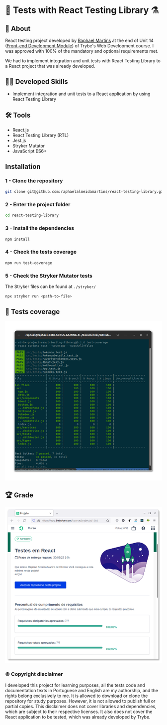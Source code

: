# :test_tube: Tests with React Testing Library  :alembic:

## :page_with_curl: About

React testing project developed by [Raphael Martins](https://www.linkedin.com/in/raphaelameidamartins/) at the end of Unit 14 ([Front-end Development Module](https://github.com/raphaelalmeidamartins/trybe_exercicios/tree/main/2_Desenvolvimento-Front-end)) of Trybe's Web Development course. I was approved with 100% of the mandatory and optional requirements met.

We had to implement integration and unit tests with React Testing Library to a React project that was already developed.

## :man_technologist: Developed Skills

* Implement integration and unit tests to a React application by using React Testing Library

## :hammer_and_wrench: Tools

* React.js
* React Testing Library (RTL)
* Jest.js
* Stryker Mutator
* JavaScript ES6+

## Installation

### **1 -** Clone the repository

```sh
git clone git@github.com:raphaelalmeidamartins/react-testing-library.git
```

### **2 -** Enter the project folder

```sh
cd react-testing-library
```

### **3 -** Install the dependencies

```sh
npm install
```

### **4 -** Check the tests coverage

```sh
npm run test-coverage
```

### **5 -** Check the Stryker Mutator tests

The Stryker files can be found at `./stryker/`

```sh
npx stryker run <path-to-file>
```

## :test_tube: Tests coverage

![Tests coverage percent - Porcentagem de cobertura dos testes](./imgs/coverage.png)

## :trophy: Grade

![My grade of the project - Minha nota no projeto](./imgs/nota.png)

### :copyright: Copyright disclaimer

I developed this project for learning purposes, all the tests code and documentation texts in Portuguese and English are my authorship, and the rights belong exclusively to me. It is allowed to download or clone the repository for study purposes. However, it is not allowed to publish full or partial copies. This disclaimer does not cover libraries and dependencies, which are subject to their respective licenses. It also does not cover the React application to be tested, which was already developed by Trybe.
